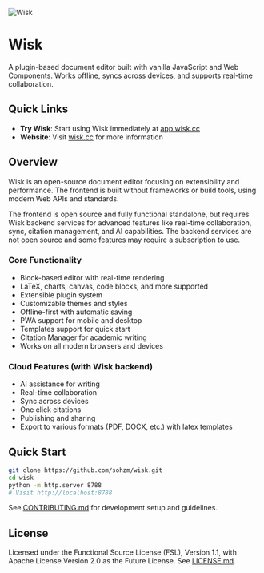 ![Wisk](https://wisk.cc/a7/forget/img.png)

# Wisk

A plugin-based document editor built with vanilla JavaScript and Web Components. Works offline, syncs across devices, and supports real-time collaboration.

## Quick Links

- **Try Wisk**: Start using Wisk immediately at [app.wisk.cc](https://app.wisk.cc)
- **Website**: Visit [wisk.cc](https://wisk.cc) for more information

## Overview

Wisk is an open-source document editor focusing on extensibility and performance. The frontend is built without frameworks or build tools, using modern Web APIs and standards.

The frontend is open source and fully functional standalone, but requires Wisk backend services for advanced features like real-time collaboration, sync, citation management, and AI capabilities. The backend services are not open source and some features may require a subscription to use.

### Core Functionality

- Block-based editor with real-time rendering
- LaTeX, charts, canvas, code blocks, and more supported
- Extensible plugin system
- Customizable themes and styles
- Offline-first with automatic saving
- PWA support for mobile and desktop
- Templates support for quick start
- Citation Manager for academic writing
- Works on all modern browsers and devices

### Cloud Features (with Wisk backend)

- AI assistance for writing
- Real-time collaboration
- Sync across devices
- One click citations
- Publishing and sharing
- Export to various formats (PDF, DOCX, etc.) with latex templates

## Quick Start

```bash
git clone https://github.com/sohzm/wisk.git
cd wisk
python -m http.server 8788
# Visit http://localhost:8788
```

See [CONTRIBUTING.md](CONTRIBUTING.md) for development setup and guidelines.

## License

Licensed under the Functional Source License (FSL), Version 1.1, with Apache License Version 2.0 as the Future License. See [LICENSE.md](LICENSE.md).
